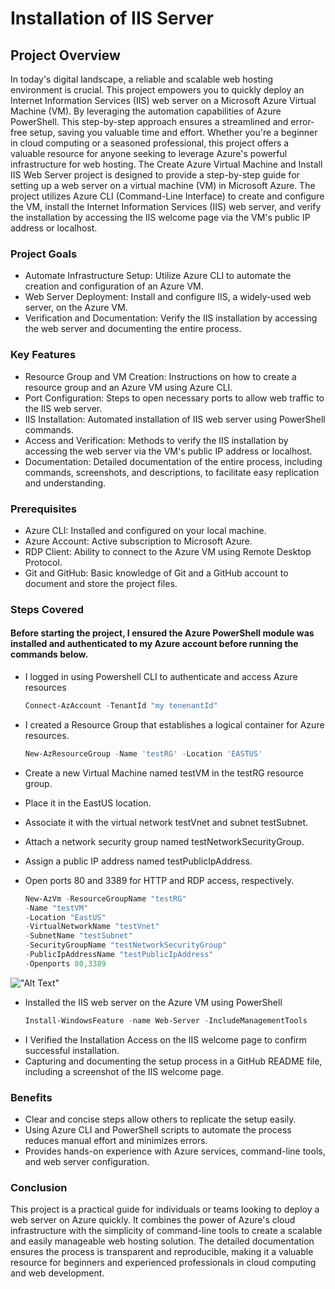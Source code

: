 # Installation of IIS Server

##  Project Overview 

In today's digital landscape, a reliable and scalable web hosting environment is crucial. This project empowers you to quickly deploy an Internet Information Services (IIS) web server on a Microsoft Azure Virtual Machine (VM). By leveraging the automation capabilities of Azure PowerShell.
This step-by-step approach ensures a streamlined and error-free setup, saving you valuable time and effort. Whether you're a beginner in cloud computing or a seasoned professional, this project offers a valuable resource for anyone seeking to leverage Azure's powerful infrastructure for web hosting.
The Create Azure Virtual Machine and Install IIS Web Server project is designed to provide a step-by-step guide for setting up a web server on a virtual machine (VM) in Microsoft Azure. The project utilizes Azure CLI (Command-Line Interface) to create and configure the VM, install the Internet Information Services (IIS) web server, and verify the installation by accessing the IIS welcome page via the VM's public IP address or localhost.

### Project Goals

*  Automate Infrastructure Setup: Utilize Azure CLI to automate the creation and configuration of an Azure VM.
*  Web Server Deployment: Install and configure IIS, a widely-used web server, on the Azure VM.
*  Verification and Documentation: Verify the IIS installation by accessing the web server and documenting the entire process.

### Key Features

* Resource Group and VM Creation: Instructions on how to create a resource group and an Azure VM using Azure CLI.
* Port Configuration: Steps to open necessary ports to allow web traffic to the IIS web server.
* IIS Installation: Automated installation of IIS web server using PowerShell commands.
* Access and Verification: Methods to verify the IIS installation by accessing the web server via the VM's public IP address or localhost.
* Documentation: Detailed documentation of the entire process, including commands, screenshots, and descriptions, to facilitate easy replication and understanding.

### Prerequisites

* Azure CLI: Installed and configured on your local machine.
* Azure Account: Active subscription to Microsoft Azure.
* RDP Client: Ability to connect to the Azure VM using Remote Desktop Protocol.
* Git and GitHub: Basic knowledge of Git and a GitHub account to document and store the project files.

### Steps Covered

#### Before starting the project, I ensured the Azure PowerShell module was installed and authenticated to my Azure account before running the commands below.

- I logged in using Powershell CLI to authenticate and access Azure resources
  ```powershell
  Connect-AzAccount -TenantId "my tenenantId"
  ```
- I created a Resource Group that establishes a logical container for Azure resources.
  ```powershell
  New-AzResourceGroup -Name 'testRG' -Location 'EASTUS'
  ```
- Create a new Virtual Machine named testVM in the testRG resource group.
- Place it in the EastUS location.
- Associate it with the virtual network testVnet and subnet testSubnet.
- Attach a network security group named testNetworkSecurityGroup.
- Assign a public IP address named testPublicIpAddress.
- Open ports 80 and 3389 for HTTP and RDP access, respectively.
  
  ```PowerShell
  New-AzVm -ResourceGroupName "testRG"
  -Name "testVM"
  -Location "EastUS"
  -VirtualNetworkName "testVnet"
  -SubnetName "testSubnet"
  -SecurityGroupName "testNetworkSecurityGroup"
  -PublicIpAddressName "testPublicIpAddress"
  -Openports 80,3389
  ```
!["Alt Text"](C:\Users\Emmanuel\Pictures\Screenshots)
  
- Installed the IIS web server on the Azure VM using PowerShell
  ```PowerShell
  Install-WindowsFeature -name Web-Server -IncludeManagementTools
  ```
- I Verified the Installation Access on the IIS welcome page to confirm successful installation.
- Capturing and documenting the setup process in a GitHub README file, including a screenshot of the IIS welcome page.


### Benefits

- Clear and concise steps allow others to replicate the setup easily.
- Using Azure CLI and PowerShell scripts to automate the process reduces manual effort and minimizes errors.
- Provides hands-on experience with Azure services, command-line tools, and web server configuration.

### Conclusion

This project is a practical guide for individuals or teams looking to deploy a web server on Azure quickly. It combines the power of Azure's cloud infrastructure with the simplicity of command-line tools to create a scalable and easily manageable web hosting solution. The detailed documentation ensures the process is transparent and reproducible, making it a valuable resource for beginners and experienced professionals in cloud computing and web development.



